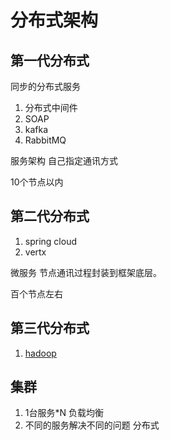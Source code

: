 # 分布式架构
## 第一代分布式
同步的分布式服务
1. 分布式中间件
1. SOAP
1. kafka
1. RabbitMQ

服务架构
自己指定通讯方式

10个节点以内

## 第二代分布式
1. spring cloud
1. vertx

微服务
节点通讯过程封装到框架底层。

百个节点左右

## 第三代分布式
1. [hadoop](../Hadoop.md)

## 集群 
1. 1台服务*N 负载均衡
1. 不同的服务解决不同的问题 分布式
